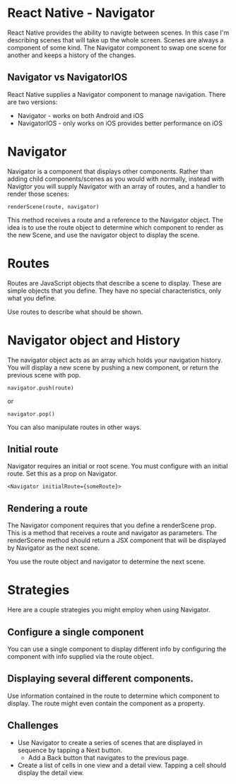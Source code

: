 # React Native - Navigator

React Native provides the ability to navigte between scenes. In this case I'm describing
scenes that will take up the whole screen. Scenes are always a component of some kind.
The Navigator component to swap one scene for another and keeps a history of the changes. 

## Navigator vs NavigatorIOS

React Native supplies a Navigator component to manage navigation. There are two versions:

- Navigator - works on both Android and iOS
- NavigatorIOS - only works on iOS provides better performance on iOS

# Navigator 

Navigator is a component that displays other components. Rather than adding child 
components/scenes as you would with normally, instead with Navigtor you will supply 
Navigator with an array of routes, and a handler to render those scenes: 

`renderScene(route, navigator)`

This method receives a route and a reference to the Navigator object. The idea is to 
use the route object to determine which component to render as the new Scene, and use 
the navigator object to display the scene. 

# Routes 

Routes are JavaScript objects that describe a scene to display. These are simple objects 
that you define. They have no special characteristics, only what you define. 

Use routes to describe what should be shown. 

# Navigator object and History

The navigator object acts as an array which holds your navigation history. You will 
display a new scene by pushing a new component, or return the previous scene with
pop. 

`navigator.push(route)`

or 

`navigator.pop()`

You can also manipulate routes in other ways. 

## Initial route

Navigator requires an initial or root scene. You must configure with an initial route. 
Set this as a prop on Navigator. 

`<Navigator initialRoute={someRoute}>`

## Rendering a route

The Navigator component requires that you define a renderScene prop. This is a method
that receives a route and navigator as parameters. The renderScene method should 
return a JSX component that will be displayed by Navigator as the next scene. 

You use the route object and navigator to determine the next scene.

# Strategies 

Here are a couple strategies you might employ when using Navigator. 

## Configure a single component 

You can use a single component to display different info by configuring the component 
with info supplied via the route object. 

## Displaying several different components.

Use information contained in the route to determine which component to display. The 
route might even contain the component as a property. 

## Challenges

- Use Navigator to create a series of scenes that are displayed in sequence by tapping 
a Next button. 
    - Add a Back button that navigates to the previous page. 
- Create a list of cells in one view and a detail view. Tapping a cell should display 
the detail view. 